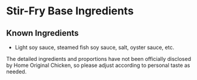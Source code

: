 # Stir-Fry Base Ingredients
## Known Ingredients
- Light soy sauce, steamed fish soy sauce, salt, oyster sauce, etc.

The detailed ingredients and proportions have not been officially disclosed by Home Original Chicken, so please adjust according to personal taste as needed.